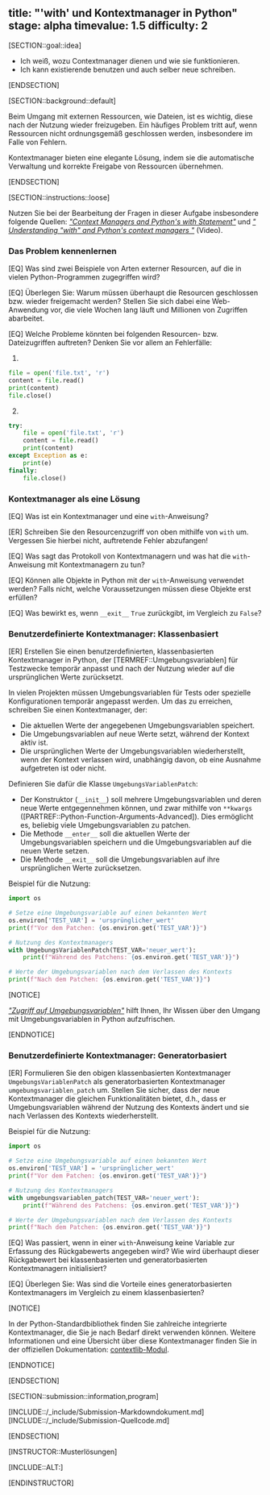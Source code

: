 title: "'with' und Kontextmanager in Python"
stage: alpha
timevalue: 1.5
difficulty: 2
---

[SECTION::goal::idea]

- Ich weiß, wozu Contextmanager dienen und wie sie funktionieren.
- Ich kann existierende benutzen und auch selber neue schreiben.

[ENDSECTION]

[SECTION::background::default]

Beim Umgang mit externen Ressourcen, wie Dateien, ist es wichtig, 
diese nach der Nutzung wieder freizugeben. 
Ein häufiges Problem tritt auf, wenn Ressourcen nicht ordnungsgemäß geschlossen werden, 
insbesondere im Falle von Fehlern. 

Kontextmanager bieten eine elegante Lösung, 
indem sie die automatische Verwaltung und korrekte Freigabe von Ressourcen übernehmen.

[ENDSECTION]

[SECTION::instructions::loose]

Nutzen Sie bei der Bearbeitung der Fragen in dieser Aufgabe insbesondere folgende Quellen: 
[*"Context Managers and Python's with Statement"*](https://realpython.com/python-with-statement/) 
und 
[*" Understanding "with" and Python's context managers "*](https://www.youtube.com/watch?v=i3iqByWM7ic&ab_channel=PythonandPandaswithReuvenLerner)
(Video).



### Das Problem kennenlernen

[EQ] Was sind zwei Beispiele von Arten externer Resourcen, auf die in vielen Python-Programmen zugegriffen wird?

[EQ] Überlegen Sie: Warum müssen überhaupt die Resourcen geschlossen bzw. wieder freigemacht werden?
Stellen Sie sich dabei eine Web-Anwendung vor, die viele Wochen lang läuft und Millionen von 
Zugriffen abarbeitet.

[EQ] Welche Probleme könnten bei folgenden Resourcen- bzw. Dateizugriffen auftreten?
Denken Sie vor allem an Fehlerfälle:

1. 
```python
file = open('file.txt', 'r')
content = file.read()
print(content)
file.close()
```
2. 
```python 
try:
    file = open('file.txt', 'r')
    content = file.read()
    print(content)
except Exception as e:
    print(e)
finally:
    file.close()
```

### Kontextmanager als eine Lösung

[EQ] Was ist ein Kontextmanager und eine `with`-Anweisung? 

[ER] Schreiben Sie den Resourcenzugriff von oben mithilfe von `with` um.
Vergessen Sie hierbei nicht, auftretende Fehler abzufangen!

[EQ] Was sagt das Protokoll von Kontextmanagern und 
was hat die `with`-Anweisung mit Kontextmanagern zu tun?

[EQ] Können alle Objekte in Python mit der `with`-Anweisung verwendet werden? 
Falls nicht, welche Voraussetzungen müssen diese Objekte erst erfüllen?

[EQ] Was bewirkt es, wenn `__exit__` `True` zurückgibt, im Vergleich zu `False`?
### Benutzerdefinierte Kontextmanager: Klassenbasiert

[ER] Erstellen Sie einen benutzerdefinierten, klassenbasierten Kontextmanager in Python, 
der [TERMREF::Umgebungsvariablen] für Testzwecke temporär anpasst und 
nach der Nutzung wieder auf die ursprünglichen Werte zurücksetzt.

In vielen Projekten müssen Umgebungsvariablen für Tests oder 
spezielle Konfigurationen temporär angepasst werden. 
Um das zu erreichen, schreiben Sie einen Kontextmanager, der:

- Die aktuellen Werte der angegebenen Umgebungsvariablen speichert.
- Die Umgebungsvariablen auf neue Werte setzt, während der Kontext aktiv ist.
- Die ursprünglichen Werte der Umgebungsvariablen wiederherstellt, 
wenn der Kontext verlassen wird, unabhängig davon, ob eine Ausnahme aufgetreten ist oder nicht.

Definieren Sie dafür die Klasse `UmgebungsVariablenPatch`:

- Der Konstruktor (`__init__`) soll mehrere Umgebungsvariablen und deren neue Werte entgegennehmen können, 
und zwar mithilfe von `**kwargs` ([PARTREF::Python-Function-Arguments-Advanced]). 
Dies ermöglicht es, beliebig viele Umgebungsvariablen zu patchen.
- Die Methode `__enter__` soll die aktuellen Werte der Umgebungsvariablen speichern und 
die Umgebungsvariablen auf die neuen Werte setzen.
- Die Methode `__exit__` soll die Umgebungsvariablen auf ihre ursprünglichen Werte zurücksetzen.

Beispiel für die Nutzung:

```python
import os

# Setze eine Umgebungsvariable auf einen bekannten Wert
os.environ['TEST_VAR'] = 'ursprünglicher_wert'
print(f"Vor dem Patchen: {os.environ.get('TEST_VAR')}")

# Nutzung des Kontextmanagers
with UmgebungsVariablenPatch(TEST_VAR='neuer_wert'):
    print(f"Während des Patchens: {os.environ.get('TEST_VAR')}")

# Werte der Umgebungsvariablen nach dem Verlassen des Kontexts
print(f"Nach dem Patchen: {os.environ.get('TEST_VAR')}")
```

[NOTICE]

[*"Zugriff auf Umgebungsvariablen"*](https://statistikguru.de/python/python-zugriff-auf-umgebungsvariablen.html) 
hilft Ihnen, Ihr Wissen über den Umgang mit Umgebungsvariablen in Python aufzufrischen.

[ENDNOTICE]
### Benutzerdefinierte Kontextmanager: Generatorbasiert

<!-- TODO_2: partref: py-Generators -->
<!-- TODO_2: partref: py-Decorators -->
[ER] Formulieren Sie den obigen klassenbasierten Kontextmanager `UmgebungsVariablenPatch` als 
generatorbasierten Kontextmanager `umgebungsvariablen_patch` um. 
Stellen Sie sicher, dass der neue Kontextmanager die gleichen Funktionalitäten bietet, d.h., 
dass er Umgebungsvariablen während der Nutzung des Kontexts ändert und 
sie nach Verlassen des Kontexts wiederherstellt.

Beispiel für die Nutzung:

```python
import os

# Setze eine Umgebungsvariable auf einen bekannten Wert
os.environ['TEST_VAR'] = 'ursprünglicher_wert'
print(f"Vor dem Patchen: {os.environ.get('TEST_VAR')}")

# Nutzung des Kontextmanagers
with umgebungsvariablen_patch(TEST_VAR='neuer_wert'):
    print(f"Während des Patchens: {os.environ.get('TEST_VAR')}")

# Werte der Umgebungsvariablen nach dem Verlassen des Kontexts
print(f"Nach dem Patchen: {os.environ.get('TEST_VAR')}")
```

[EQ] Was passiert, wenn in einer `with`-Anweisung keine Variable 
zur Erfassung des Rückgabewerts angegeben wird? 
Wie wird überhaupt dieser Rückgabewert bei klassenbasierten und 
generatorbasierten Kontextmanagern initialisiert?

[EQ] Überlegen Sie: Was sind die Vorteile eines generatorbasierten Kontextmanagers im Vergleich 
zu einem klassenbasierten?

[NOTICE]

In der Python-Standardbibliothek finden Sie zahlreiche integrierte Kontextmanager, 
die Sie je nach Bedarf direkt verwenden können. 
Weitere Informationen und eine Übersicht über diese Kontextmanager finden Sie 
in der offiziellen Dokumentation: [contextlib-Modul](https://docs.python.org/3/library/contextlib.html).

[ENDNOTICE]

[ENDSECTION]

[SECTION::submission::information,program]

[INCLUDE::/_include/Submission-Markdowndokument.md]
[INCLUDE::/_include/Submission-Quellcode.md]

[ENDSECTION]

[INSTRUCTOR::Musterlösungen]

[INCLUDE::ALT:]

[ENDINSTRUCTOR]
